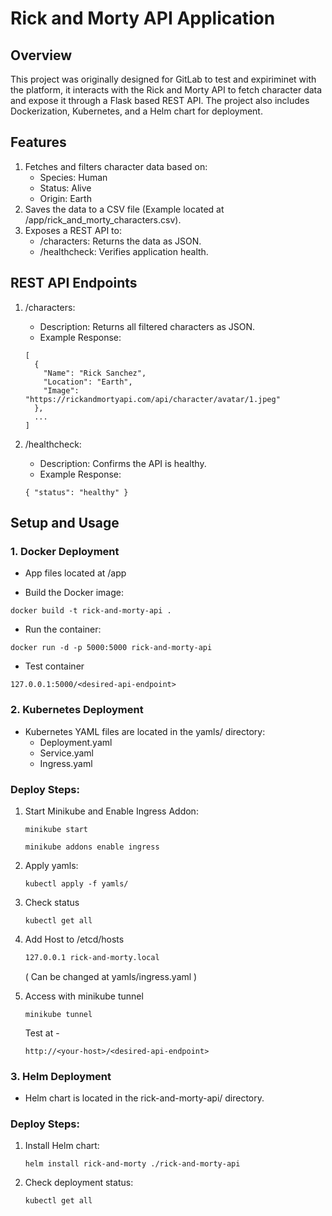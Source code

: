 # Rick and Morty API Application

## Overview
This project was originally designed for GitLab to test and expiriminet with the platform, it interacts with the Rick and Morty API to fetch character data and expose it through a Flask based REST API. The project also includes Dockerization, Kubernetes, and a Helm chart for deployment.

## Features
1. Fetches and filters character data based on:
   - Species: Human
   - Status: Alive
   - Origin: Earth
2. Saves the data to a CSV file (Example located at /app/rick_and_morty_characters.csv).
3. Exposes a REST API to:
   - /characters: Returns the data as JSON.
   - /healthcheck: Verifies application health.

## REST API Endpoints
1. /characters:
   - Description: Returns all filtered characters as JSON.
   - Example Response:
    ```
    [
      {
        "Name": "Rick Sanchez",
        "Location": "Earth",
        "Image": "https://rickandmortyapi.com/api/character/avatar/1.jpeg"
      },
      ...
    ]
    ```

2. /healthcheck:
   - Description: Confirms the API is healthy.
   - Example Response:
    ```
    { "status": "healthy" }
    ```

## Setup and Usage

### 1. Docker Deployment
- App files located at /app

- Build the Docker image:
 ```
 docker build -t rick-and-morty-api .
 ```
- Run the container:
 ```
 docker run -d -p 5000:5000 rick-and-morty-api
 ```
- Test container
 ```
 127.0.0.1:5000/<desired-api-endpoint>
 ```

### 2. Kubernetes Deployment
- Kubernetes YAML files are located in the yamls/ directory:
  - Deployment.yaml
  - Service.yaml
  - Ingress.yaml

### Deploy Steps:
1. Start Minikube and Enable Ingress Addon:
    ``` 
    minikube start
    ```
    ```
    minikube addons enable ingress
    ```
2. Apply yamls:
    ```
    kubectl apply -f yamls/
    ```
3. Check status
    ```
    kubectl get all
    ```
4. Add Host to /etcd/hosts
    ```txt
    127.0.0.1 rick-and-morty.local
    ```
    ( Can be changed at yamls/ingress.yaml )

5. Access with minikube tunnel
    ```
    minikube tunnel
    ```
    
    Test at -

    ```
    http://<your-host>/<desired-api-endpoint>
    ```

### 3. Helm Deployment
- Helm chart is located in the rick-and-morty-api/ directory.

### Deploy Steps:
1. Install Helm chart:
    ```
    helm install rick-and-morty ./rick-and-morty-api
    ```
2. Check deployment status:
    ```
    kubectl get all
    ```
